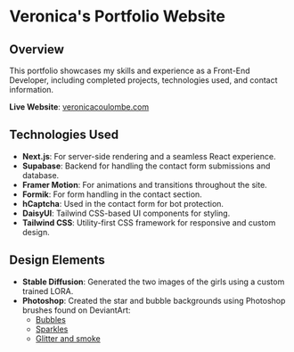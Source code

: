 # Veronica's Portfolio Website

## Overview

This portfolio showcases my skills and experience as a Front-End Developer, including completed projects, technologies used, and contact information.

**Live Website**: [veronicacoulombe.com](https://veronicacoulombe.com/)

## Technologies Used

- **Next.js**: For server-side rendering and a seamless React experience.
- **Supabase**: Backend for handling the contact form submissions and database.
- **Framer Motion**: For animations and transitions throughout the site.
- **Formik**: For form handling in the contact section.
- **hCaptcha**: Used in the contact form for bot protection.
- **DaisyUI**: Tailwind CSS-based UI components for styling.
- **Tailwind CSS**: Utility-first CSS framework for responsive and custom design.

## Design Elements

- **Stable Diffusion**: Generated the two images of the girls using a custom trained LORA.
- **Photoshop**: Created the star and bubble backgrounds using Photoshop brushes found on DeviantArt:
  - [Bubbles](https://www.deviantart.com/twinklepowderysnow/art/Bubble-Brushes-167392649)
  - [Sparkles](https://www.deviantart.com/redheadstock/art/Sparklies-Photoshop-and-GIMP-Brushes-67557195)
  - [Glitter and smoke](https://www.deviantart.com/redheadstock/art/Glitter-n-Smoke-Photoshop-and-GIMP-Brushes-413431954)
